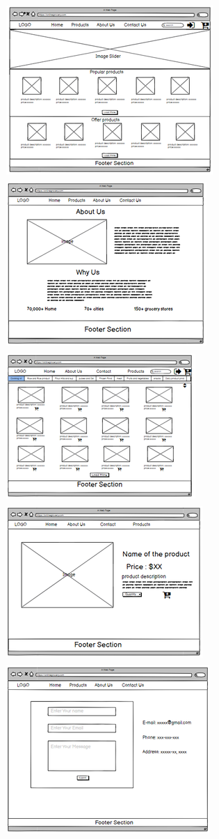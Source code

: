 ![](Home%20page.PNG)

![](About%20US%20page.PNG)

![](Product%20page.PNG)

![](Product%20Description%20page.PNG)

![](Contact%20US%20page.PNG)
